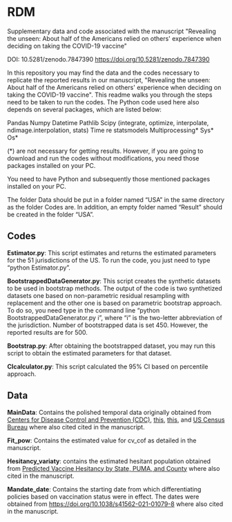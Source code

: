 # RDM
Supplementary data and code associated with the manuscript "Revealing the unseen: About half of the Americans relied on others' experience when deciding on taking the COVID-19 vaccine"

DOI: 10.5281/zenodo.7847390
https://doi.org/10.5281/zenodo.7847390

In this repository you may find the data and the codes necessary to replicate the reported results in our manuscript, "Revealing the unseen: About half of the Americans relied on others' experience when deciding on taking the COVID-19 vaccine".
This readme walks you through the steps need to be taken to run the codes.
The Python code used here also depends on several packages, which are listed below:

Pandas
Numpy
Datetime
Pathlib
Scipy (integrate, optimize, interpolate, ndimage.interpolation, stats)
Time
re
statsmodels
Multiprocessing*
Sys*
Os*

(*) are not necessary for getting results. However, if you are going to download and run the codes without modifications, you need those packages installed on your PC.

You need to have Python and subsequently those mentioned packages installed on your PC.

The folder Data should be put in a folder named “USA” in the same directory as the folder Codes are. 
In addition, an empty folder named “Result” should be created in the folder “USA”.

## Codes

**Estimator.py**: This script estimates and returns the estimated parameters for the 51 jurisdictions of the US. To run the code, you just need to type “python Estimator.py”. 

**BootstrappedDataGenerator.py**: This script creates the synthetic datasets to be used in bootstrap methods. The output of the code is two synthetized datasets one based on non-parametric residual resampling with replacement and the other one is based on parametric bootstrap approach. To do so, you need type in the command line “python BootstrappedDataGenerator.py i”, where “i” is the two-letter abbreviation of the jurisdiction. Number of bootstrapped data is set 450. However, the reported results are for 500.

**Bootstrap.py**: After obtaining the bootstrapped dataset, you may run this script to obtain the estimated parameters for that dataset.


**CIcalculator.py**: This script calculated the 95% CI based on percentile approach.


## Data
**MainData**: Contains the polished temporal data originally obtained from [Centers for Disease Control and Prevention (CDC)]([https://data.cdc.gov/Vaccinations/COVID-19-Vaccinations-in-the-United-States-Jurisdi/unsk-b7fc](https://data.cdc.gov/Vaccinations/COVID-19-Vaccinations-in-the-United-States-Jurisdi/unsk-b7fc)), [this](https://data.cdc.gov/Vaccinations/COVID-19-Vaccination-Trends-in-the-United-States-N/rh2h-3yt2), [this](https://data.cdc.gov/Case-Surveillance/United-States-COVID-19-Cases-and-Deaths-by-State-o/9mfq-cb36), and [US Census Bureau](https://www.census.gov/newsroom/press-kits/2020/population-estimates-detailed.html) where also cited cited in the manuscript.

**Fit_pow**: Contains the estimated value for cv_cof as detailed in the manuscript.

**Hesitancy_variaty**: contains the estimated hesitant population obtained from [Predicted Vaccine Hesitancy by State, PUMA, and County](https://aspe.hhs.gov/reports/vaccine-hesitancy-covid-19-state-county-local-estimates) where also cited in the manuscript.

**Mandate_date**: Contains the starting date from which differentiating policies based on vaccination status were in effect. The dates were obtained from https://doi.org/10.1038/s41562-021-01079-8 where also cited in the manuscript.
